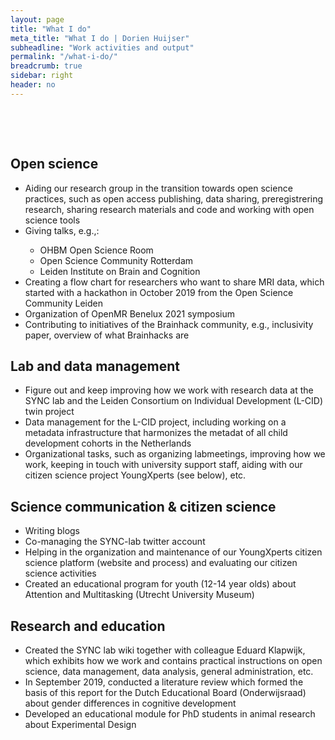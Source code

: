 ```yaml
---
layout: page
title: "What I do"
meta_title: "What I do | Dorien Huijser"
subheadline: "Work activities and output"
permalink: "/what-i-do/"
breadcrumb: true
sidebar: right
header: no
---
```



<html>

  <head>
        <meta name="viewport" content="width-device-width, initial-scale=1">

        <style>

​      img{border-radius: 50%;}

​    </style>

  </head>

<body>

<div data-content>

<h2 id="openscience">Open science</h2>

<ul>
    <li>Aiding our research group in the transition towards open science practices, such as open access publishing, data sharing, preregistrering research, sharing research materials and code and working with open science tools</li>  
    <li>Giving talks, e.g.,:</li>
    <ul>
        <li>OHBM Open Science Room</li>
        <li>Open Science Community Rotterdam</li>
        <li>Leiden Institute on Brain and Cognition</li>
    </ul>
    <li>Creating a flow chart for researchers who want to share MRI data, which started with a hackathon in October 2019 from the Open Science Community Leiden</li>
    <li>Organization of OpenMR Benelux 2021 symposium</li>
    <li>Contributing to initiatives of the Brainhack community, e.g., inclusivity paper, overview of what Brainhacks are</li>
</ul>




<h2 id="labdatamanagement">Lab and data management</h2>

<ul>
    <li>Figure out and keep improving how we work with research data at the SYNC lab and the Leiden Consortium on Individual Development (L-CID) twin project</li>
    <li>Data management for the L-CID project, including working on a metadata infrastructure that harmonizes the metadat of all child development cohorts in the Netherlands</li>
    <li>Organizational tasks, such as organizing labmeetings, improving how we work, keeping in touch with university support staff, aiding with our citizen science project YoungXperts (see below), etc.</li>
</ul>


<h2 id="scicom">Science communication & citizen science</h2>

<ul>
    <li>Writing blogs</li>
    <li>Co-managing the SYNC-lab twitter account</li>
    <li>Helping in the organization and maintenance of our YoungXperts citizen science platform (website and process) and evaluating our citizen science activities</li>
    <li>Created an educational program for youth (12-14 year olds) about Attention and Multitasking (Utrecht University Museum)</li>
</ul>


<h2 id="research">Research and education</h2>

<ul>
    <li>Created the SYNC lab wiki together with colleague Eduard Klapwijk, which exhibits how we work and contains practical instructions on open science, data management, data analysis, general administration, etc. </li>
    <li>In September 2019, conducted a literature review which formed the basis of this report for the Dutch Educational Board (Onderwijsraad) about gender differences in cognitive development</li>
    <li>Developed an educational module for PhD students in animal research about Experimental Design</li>
</ul>
</div>

</body>  

</html>